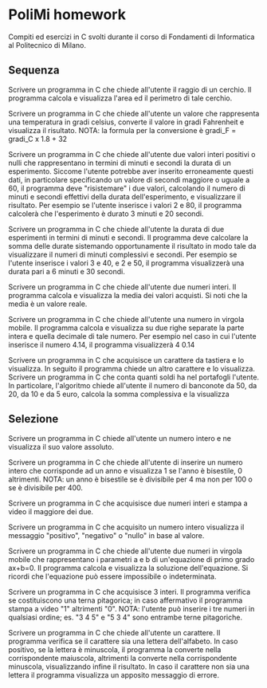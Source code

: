 # PoliMi homework

Compiti ed esercizi in C svolti durante il corso di Fondamenti di Informatica al Politecnico di Milano.

## Sequenza

Scrivere un programma in C che chiede all'utente il raggio di un cerchio. Il programma calcola e visualizza l'area ed il perimetro di tale cerchio.

Scrivere un programma in C che chiede all'utente un valore che rappresenta una temperatura in gradi celsius, converte il valore in gradi Fahrenheit e visualizza il risultato. NOTA: la formula per la conversione è gradi_F = gradi_C x 1.8 + 32

Scrivere un programma in C che chiede all'utente due valori interi positivi o nulli che rappresentano in termini di minuti e secondi la durata di un esperimento. Siccome l'utente potrebbe aver inserito erroneamente questi dati, in particolare specificando un valore di secondi maggiore o uguale a 60, il programma deve "risistemare" i due valori, calcolando il numero di minuti e secondi effettivi della durata dell'esperimento, e visualizzare il risultato. Per esempio se l'utente inserisce i valori 2 e 80, il programma calcolerà che l'esperimento è durato 3 minuti e 20 secondi.

Scrivere un programma in C che chiede all'utente la durata di due esperimenti in termini di minuti e secondi. Il programma deve calcolare la somma delle durate sistemando opportunamente il risultato in modo tale da visualizzare il numeri di minuti complessivi e secondi. Per esempio se l'utente inserisce i valori 3 e 40, e 2 e 50, il programma visualizzerà una durata pari a 6 minuti e 30 secondi.

Scrivere un programma in C che chiede all'utente due numeri interi. Il programma calcola e visualizza la media dei valori acquisti. Si noti che la media è un valore reale.

Scrivere un programma in C che chiede all'utente una numero in virgola mobile. Il programma calcola e visualizza su due righe separate la parte intera e quella decimale di tale numero. Per esempio nel caso in cui l'utente inserisce il numero 4.14, il programma visualizzerà 4  0.14

Scrivere un programma in C che acquisisce un carattere da tastiera e lo visualizza. In seguito il programma chiede un altro carattere e lo visualizza. Scrivere un programma in C che conta quanti soldi ha nel portafogli l'utente. In particolare, l'algoritmo chiede all'utente il numero di banconote da 50, da 20, da 10 e da 5 euro, calcola la somma complessiva e la visualizza


## Selezione

Scrivere un programma in C chiede all'utente un numero intero e ne visualizza il suo 
valore assoluto.

Scrivere un programma in C che chiede all'utente di inserire un numero intero che corrisponde ad un anno e visualizza 1 se l'anno è bisestile, 0 altrimenti. NOTA: un anno è bisestile se è divisibile per 4 ma non per 100 o se è divisibile per 400.

Scrivere un programma in C che acquisisce due numeri interi e stampa a video il maggiore dei due.

Scrivere un programma in C che acquisito un numero intero visualizza il messaggio "positivo", "negativo" o "nullo" in base al valore.

Scrivere un programma in C che chiede all'utente due numeri in virgola mobile che rappresentano i parametri a e b di un'equazione di primo grado ax+b=0. Il programma calcola e visualizza la soluzione dell'equazione. Si ricordi che l'equazione può essere impossibile o indeterminata.

Scrivere un programma in C che acquisisce 3 interi. Il programma verifica se costituiscono una terna pitagorica; in caso affermativo il programma stampa a video "1" altrimenti "0". NOTA: l'utente può inserire i tre numeri in qualsiasi ordine; es. "3 4 5" e "5 3 4" sono entrambe terne pitagoriche.

Scrivere un programma in C che chiede all'utente un carattere. Il programma verifica se il carattere sia una lettera dell'alfabeto. In caso positivo, se la lettera è minuscola, il programma la converte nella corrispondente maiuscola, altrimenti la converte nella corrispondente minuscola, visualizzando infine il risultato. In caso il carattere non sia una lettera il programma visualizza un apposito messaggio di errore.
